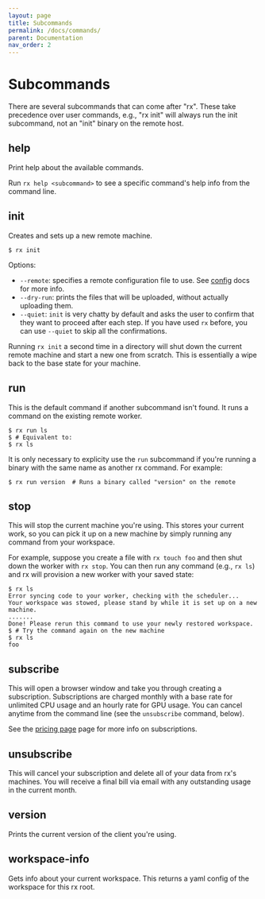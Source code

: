 ```yaml
---
layout: page
title: Subcommands
permalink: /docs/commands/
parent: Documentation
nav_order: 2
---
```


# Subcommands

There are several subcommands that can come after "rx". These take precedence
over user commands, e.g., "rx init" will always run the init subcommand, not
an "init" binary on the remote host.

## help

Print help about the available commands.

Run `rx help <subcommand>` to see a specific command's help info from the
command line.

## init

Creates and sets up a new remote machine.

    $ rx init

Options:

* `--remote`: specifies a remote configuration file to use. See
  [config](/config) docs for more info.
* `--dry-run`: prints the files that will be uploaded, without actually
  uploading them.
* `--quiet`: `init` is very chatty by default and asks the user to confirm
  that they want to proceed after each step. If you have used `rx` before,
  you can use `--quiet` to skip all the confirmations.

Running `rx init` a second time in a directory will shut down the current
remote machine and start a new one from scratch. This is essentially a wipe
back to the base state for your machine.

## run

This is the default command if another subcommand isn't found. It runs a
command on the existing remote worker.

    $ rx run ls
    $ # Equivalent to:
    $ rx ls

It is only necessary to explicity use the `run` subcommand if you're running
a binary with the same name as another rx command. For example:

    $ rx run version  # Runs a binary called "version" on the remote

## stop

This will stop the current machine you're using. This stores your current work,
so you can pick it up on a new machine by simply running any command from your
workspace.

For example, suppose you create a file with `rx touch foo` and then shut
down the worker with `rx stop`. You can then run any command (e.g., `rx ls`)
and rx will provision a new worker with your saved state:

    $ rx ls
    Error syncing code to your worker, checking with the scheduler...
    Your workspace was stowed, please stand by while it is set up on a new machine.
    .......
    Done! Please rerun this command to use your newly restored workspace.
    $ # Try the command again on the new machine
    $ rx ls
    foo

## subscribe

This will open a browser window and take you through creating a subscription.
Subscriptions are charged monthly with a base rate for unlimited CPU usage and
an hourly rate for GPU usage. You can cancel anytime from the command line
(see the `unsubscribe` command, below).

See the [pricing page](https://www.run-rx.com/pricing) page for more info on
subscriptions.

## unsubscribe

This will cancel your subscription and delete all of your data from rx's
machines. You will receive a final bill via email with any outstanding usage
in the current month.

## version

Prints the current version of the client you're using.

## workspace-info

Gets info about your current workspace. This returns a yaml config of the
workspace for this rx root.
